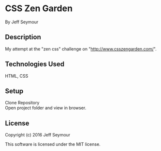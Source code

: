 # CSS Zen Garden
By Jeff Seymour

## Description
My attempt at the "zen css" challenge on "http://www.csszengarden.com/".

## Technologies Used
HTML, CSS

## Setup  
Clone Repository  
Open project folder and view in browser.  

## License
Copyright (c) 2016 Jeff Seymour

This software is licensed under the MIT license.
